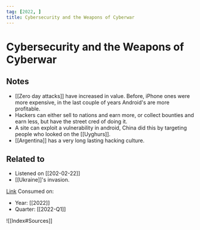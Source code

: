 ```yaml
---
tag: [2022, ]
title: Cybersecurity and the Weapons of Cyberwar
---
```


# Cybersecurity and the Weapons of Cyberwar

## Notes
- [[Zero day attacks]] have increased in value. Before, iPhone ones were more expensive, in the last couple of years Android's are more profitable.
- Hackers can either sell to nations and earn more, or collect bounties and earn less, but have the street cred of doing it.
- A site can exploit a vulnerability in android, China did this by targeting people who looked on the [[Uyghurs]].
- [[Argentina]] has a very long lasting hacking culture.

## Related to
- Listened on [[202-02-22]]
- [[Ukraine]]'s invasion.

[Link](https://podcastaddict.com/episode/135766505)
Consumed on:
- Year: [[2022]]
- Quarter: [[2022-Q1]]

![[Index#Sources]]